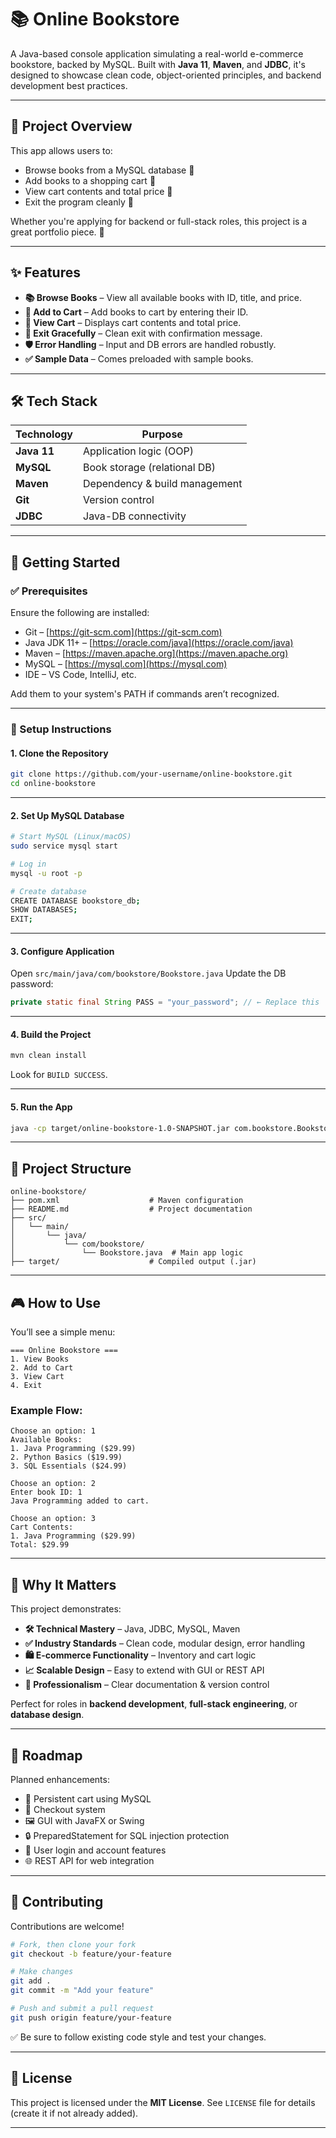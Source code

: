 # 📚 Online Bookstore

A Java-based console application simulating a real-world e-commerce bookstore, backed by MySQL. Built with **Java 11**, **Maven**, and **JDBC**, it's designed to showcase clean code, object-oriented principles, and backend development best practices.

---

## 🌟 Project Overview

This app allows users to:

* Browse books from a MySQL database 📖
* Add books to a shopping cart 🛒
* View cart contents and total price 💸
* Exit the program cleanly 🚪

Whether you're applying for backend or full-stack roles, this project is a great portfolio piece. 💼

---

## ✨ Features

* **📚 Browse Books** – View all available books with ID, title, and price.
* **🛒 Add to Cart** – Add books to cart by entering their ID.
* **💸 View Cart** – Displays cart contents and total price.
* **🚪 Exit Gracefully** – Clean exit with confirmation message.
* **🛡️ Error Handling** – Input and DB errors are handled robustly.
* **✅ Sample Data** – Comes preloaded with sample books.

---

## 🛠️ Tech Stack

| Technology  | Purpose                       |
| ----------- | ----------------------------- |
| **Java 11** | Application logic (OOP)       |
| **MySQL**   | Book storage (relational DB)  |
| **Maven**   | Dependency & build management |
| **Git**     | Version control               |
| **JDBC**    | Java-DB connectivity          |

---

## 🚀 Getting Started

### ✅ Prerequisites

Ensure the following are installed:

* Git – [https://git-scm.com](https://git-scm.com)
* Java JDK 11+ – [https://oracle.com/java](https://oracle.com/java)
* Maven – [https://maven.apache.org](https://maven.apache.org)
* MySQL – [https://mysql.com](https://mysql.com)
* IDE – VS Code, IntelliJ, etc.

Add them to your system's PATH if commands aren’t recognized.

---

### 🧰 Setup Instructions

#### 1. Clone the Repository

```bash
git clone https://github.com/your-username/online-bookstore.git
cd online-bookstore
```

---

#### 2. Set Up MySQL Database

```bash
# Start MySQL (Linux/macOS)
sudo service mysql start

# Log in
mysql -u root -p

# Create database
CREATE DATABASE bookstore_db;
SHOW DATABASES;
EXIT;
```

---

#### 3. Configure Application

Open `src/main/java/com/bookstore/Bookstore.java`
Update the DB password:

```java
private static final String PASS = "your_password"; // ← Replace this
```

---

#### 4. Build the Project

```bash
mvn clean install
```

Look for `BUILD SUCCESS`.

---

#### 5. Run the App

```bash
java -cp target/online-bookstore-1.0-SNAPSHOT.jar com.bookstore.Bookstore
```

---

## 📂 Project Structure

```
online-bookstore/
├── pom.xml                    # Maven configuration
├── README.md                  # Project documentation
├── src/
│   └── main/
│       └── java/
│           └── com/bookstore/
│               └── Bookstore.java  # Main app logic
├── target/                    # Compiled output (.jar)
```

---

## 🎮 How to Use

You’ll see a simple menu:

```
=== Online Bookstore ===
1. View Books
2. Add to Cart
3. View Cart
4. Exit
```

### Example Flow:

```
Choose an option: 1
Available Books:
1. Java Programming ($29.99)
2. Python Basics ($19.99)
3. SQL Essentials ($24.99)

Choose an option: 2
Enter book ID: 1
Java Programming added to cart.

Choose an option: 3
Cart Contents:
1. Java Programming ($29.99)
Total: $29.99
```

---

## 💼 Why It Matters

This project demonstrates:

* **🛠️ Technical Mastery** – Java, JDBC, MySQL, Maven
* **✅ Industry Standards** – Clean code, modular design, error handling
* **🛍️ E-commerce Functionality** – Inventory and cart logic
* **📈 Scalable Design** – Easy to extend with GUI or REST API
* **📝 Professionalism** – Clear documentation & version control

Perfect for roles in **backend development**, **full-stack engineering**, or **database design**.

---

## 🔮 Roadmap

Planned enhancements:

* 💾 Persistent cart using MySQL
* 🧾 Checkout system
* 🖼️ GUI with JavaFX or Swing
* 🔒 PreparedStatement for SQL injection protection
* 👤 User login and account features
* 🌐 REST API for web integration

---

## 🤝 Contributing

Contributions are welcome!

```bash
# Fork, then clone your fork
git checkout -b feature/your-feature

# Make changes
git add .
git commit -m "Add your feature"

# Push and submit a pull request
git push origin feature/your-feature
```

✅ Be sure to follow existing code style and test your changes.

---

## 📜 License

This project is licensed under the **MIT License**.
See `LICENSE` file for details (create it if not already added).

---

